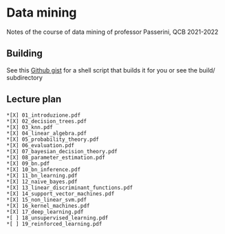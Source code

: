 # Data mining
Notes of the course of data mining of professor Passerini, QCB 2021-2022

## Building
See this [Github gist](https://gist.github.com/giacThePhantom/e080a777782754542d0e081835669085) for a shell script that builds it for you or see the build/ subdirectory

## Lecture plan

	*[X] 01_introduzione.pdf
	*[X] 02_decision_trees.pdf
	*[X] 03_knn.pdf
	*[X] 04_linear_algebra.pdf
	*[X] 05_probability_theory.pdf
	*[X] 06_evaluation.pdf
	*[X] 07_bayesian_decision_theory.pdf
	*[X] 08_parameter_estimation.pdf
	*[X] 09_bn.pdf
	*[X] 10_bn_inference.pdf
	*[X] 11_bn_learning.pdf
	*[X] 12_naive_bayes.pdf
	*[X] 13_linear_discriminant_functions.pdf
	*[X] 14_support_vector_machines.pdf
	*[X] 15_non_linear_svm.pdf
	*[X] 16_kernel_machines.pdf
	*[X] 17_deep_learning.pdf
	*[ ] 18_unsupervised_learning.pdf
	*[ ] 19_reinforced_learning.pdf
